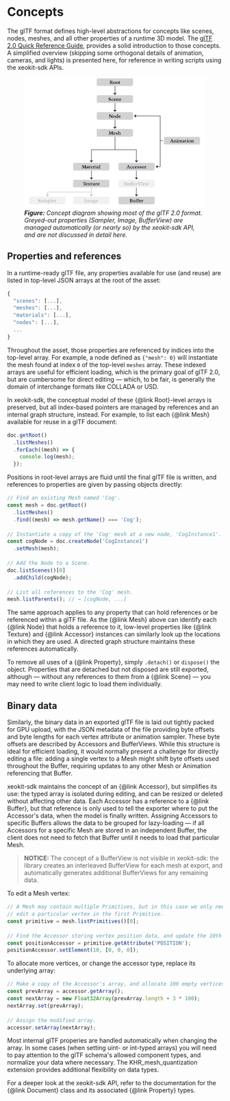 # Concepts

The glTF format defines high-level abstractions for concepts like scenes, nodes, meshes, and all other properties of a runtime 3D model. The [glTF 2.0 Quick Reference Guide](https://www.khronos.org/files/gltf20-reference-guide.pdf), provides a solid introduction to those concepts. A simplified overview (skipping some orthogonal details of animation, cameras, and lights) is presented here, for reference in writing scripts using the xeokit-sdk APIs.

<figure>
<img alt="glTF concept diagram" src="media/concepts.png">
<figcaption>
<em><strong>Figure:</strong> Concept diagram showing most of the glTF 2.0 format. Greyed-out properties (Sampler, Image, BufferView) are managed automatically (or nearly so) by the xeokit-sdk API, and are not discussed in detail here.</em>
</figcaption>
</figure>

## Properties and references

In a runtime-ready glTF file, any properties available for use (and reuse) are listed in top-level JSON arrays at the root of the asset:

```js
{
  "scenes": [...],
  "meshes": [...],
  "materials": [...],
  "nodes": [...],
  ...
}
```

Throughout the asset, those properties are referenced by indices into the top-level array. For example, a node defined as `{"mesh": 0}` will instantiate the mesh found at index `0` of the top-level `meshes` array. These indexed arrays are useful for efficient loading, which is the primary goal of glTF 2.0, but are cumbersome for direct editing — which, to be fair, is generally the domain of interchange formats like COLLADA or USD.

In xeokit-sdk, the conceptual model of these {@link Root}-level arrays is preserved, but all index-based pointers are managed by references and an internal graph structure, instead. For example, to list each {@link Mesh} available for reuse in a glTF document:

```typescript
doc.getRoot()
  .listMeshes()
  .forEach((mesh) => {
    console.log(mesh);
  });
```

Positions in root-level arrays are fluid until the final glTF file is written, and references to properties are given by passing objects directly:

```typescript
// Find an existing Mesh named 'Cog'.
const mesh = doc.getRoot()
  .listMeshes()
  .find((mesh) => mesh.getName() === 'Cog');

// Instantiate a copy of the 'Cog' mesh at a new node, 'CogInstance1'.
const cogNode = doc.createNode('CogInstance1')
  .setMesh(mesh);

// Add the Node to a Scene.
doc.listScenes()[0]
  .addChild(cogNode);

// List all references to the 'Cog' mesh.
mesh.listParents(); // → [cogNode, ...]
```

The same approach applies to any property that can hold references or be referenced within a glTF file. As the {@link Mesh} above can identify each {@link Node} that holds a reference to it, low-level properties like {@link Texture} and {@link Accessor} instances can similarly look up the locations in which they are used. A directed graph structure maintains these references automatically.

To remove all uses of a {@link Property}, simply `.detach()` or `dispose()` the object. Properties that are detached but not disposed are still exported, although — without any references to them from a {@link Scene} — you may need to write client logic to load them individually.

## Binary data

Similarly, the binary data in an exported glTF file is laid out tightly packed for GPU upload, with the JSON metadata of the file providing byte offsets and byte lengths for each vertex attribute or animation sampler. These byte offsets are described by Accessors and BufferViews. While this structure is ideal for efficient loading, it would normally present a challenge for directly editing a file: adding a single vertex to a Mesh might shift byte offsets used throughout the Buffer, requiring updates to any other Mesh or Animation referencing that Buffer.

xeokit-sdk maintains the concept of an {@link Accessor}, but simplifies its use: the typed array is isolated during editing, and can be resized or deleted without affecting other data. Each Accessor has a reference to a {@link Buffer}, but that reference is only used to tell the exporter where to put the Accessor's data, when the model is finally written. Assigning Accessors to specific Buffers allows the data to be grouped for lazy-loading — if all Accessors for a specific Mesh are stored in an independent Buffer, the client does not need to fetch that Buffer until it needs to load that particular Mesh.

> **NOTICE:** The concept of a BufferView is not visible in xeokit-sdk: the library creates an interleaved BufferView for each mesh at export, and automatically generates additional BufferViews for any remaining data.

To edit a Mesh vertex:

```typescript
// A Mesh may contain multiple Primitives, but in this case we only need to
// edit a particular vertex in the first Primitive.
const primitive = mesh.listPrimitives()[0];

// Find the Accessor storing vertex position data, and update the 10th vertex.
const positionAccessor = primitive.getAttribute('POSITION');
positionAccessor.setElement(10, [0, 0, 0]);
```

To allocate more vertices, or change the accessor type, replace its underlying array:

```typescript
// Make a copy of the Accessor's array, and allocate 100 empty vertices.
const prevArray = accessor.getArray();
const nextArray = new Float32Array(prevArray.length + 3 * 100);
nextArray.set(prevArray);

// Assign the modified array.
accessor.setArray(nextArray);
```

Most internal glTF properies are handled automatically when changing the array. In some cases (when setting uint- or int-typed arrays) you will need to pay attention to the glTF schema's allowed component types, and normalize your data where necessary. The KHR_mesh_quantization extension provides additional flexibility on data types.

For a deeper look at the xeokit-sdk API, refer to the documentation for the {@link Document} class and its associated {@link Property} types.
